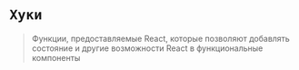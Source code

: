 # `Хуки`
> Функции, предоставляемые React, которые позволяют добавлять состояние и другие возможности React в функциональные компоненты
